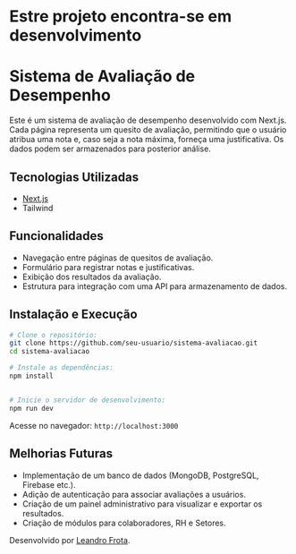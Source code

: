 
# Estre projeto encontra-se em desenvolvimento 

# Sistema de Avaliação de Desempenho

Este é um sistema de avaliação de desempenho desenvolvido com Next.js. Cada página representa um quesito de avaliação, permitindo que o usuário atribua uma nota e, caso seja a nota máxima, forneça uma justificativa. Os dados podem ser armazenados para posterior análise.

## Tecnologias Utilizadas

- [Next.js](https://nextjs.org/)
- Tailwind

## Funcionalidades

- Navegação entre páginas de quesitos de avaliação.
- Formulário para registrar notas e justificativas.
- Exibição dos resultados da avaliação.
- Estrutura para integração com uma API para armazenamento de dados.

## Instalação e Execução

```sh
# Clone o repositório:
git clone https://github.com/seu-usuario/sistema-avaliacao.git
cd sistema-avaliacao

# Instale as dependências:
npm install


# Inicie o servidor de desenvolvimento:
npm run dev

```

Acesse no navegador: `http://localhost:3000`



## Melhorias Futuras

- Implementação de um banco de dados (MongoDB, PostgreSQL, Firebase etc.).
- Adição de autenticação para associar avaliações a usuários.
- Criação de um painel administrativo para visualizar e exportar os resultados.
- Criação de módulos para colaboradores, RH e Setores.



Desenvolvido por [Leandro Frota](https://github.com/Leandro-Frota).


